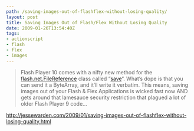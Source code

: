 ```yaml
---
path: /saving-images-out-of-flashflex-without-losing-quality/
layout: post
title: Saving Images Out of Flash/Flex Without Losing Quality
date: 2009-01-26T13:54:40Z
tags:
- actionscript
- flash
- flex
- images
---
```


<blockquote>Flash Player 10 comes with a nifty new method for the <a href="http://help.adobe.com/en_US/AS3LCR/Flash_10.0/flash/net/FileReference.html">flash.net.FileReference</a> class called “<a href="http://help.adobe.com/en_US/AS3LCR/Flash_10.0/flash/net/FileReference.html#save%28%29">save</a>“. What’s dope is that you can send it a ByteArray, and it’ll write it verbatim. This means, saving images out of your Flash &amp; Flex Applications is wicked fast now AND gets around that lamesauce security restriction that plagued a lot of older Flash Player 9 code...</blockquote>
<a href="http://jessewarden.com/2009/01/saving-images-out-of-flashflex-without-losing-quality.html" target="_blank">http://jessewarden.com/2009/01/saving-images-out-of-flashflex-without-losing-quality.html</a>